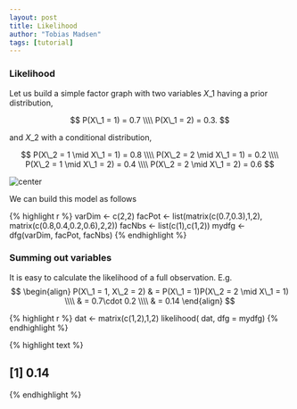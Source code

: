 ```yaml
---
layout: post
title: Likelihood
author: "Tobias Madsen"
tags: [tutorial]
---
```




<!--
Build post
setwd("../gh-pages-dgRaph/")
library(knitr)
render_jekyll()
knit(input = "../gh-pages-dgRaph/knitr//likelihood.Rmd", output = "../gh-pages-dgRaph/_posts/2015-06-19-Likelihood.md")
setwd("../dgRaph/")
-->

### Likelihood 

Let us build a simple factor graph with two variables $X\_1$ having a prior distribution,

$$
P(X\_1 = 1) = 0.7 \\\\
P(X\_1 = 2) = 0.3.
$$

and $X\_2$ with a conditional distribution,

$$
P(X\_2 = 1 \mid X\_1 = 1) = 0.8 \\\\
P(X\_2 = 2 \mid X\_1 = 1) = 0.2 \\\\
P(X\_2 = 1 \mid X\_1 = 2) = 0.4 \\\\
P(X\_2 = 2 \mid X\_1 = 2) = 0.6
$$

![center](/dgRaph/figs/shared/mixture_fac.svg)

We can build this model as follows


{% highlight r %}
varDim <- c(2,2)
facPot <- list(matrix(c(0.7,0.3),1,2),
               matrix(c(0.8,0.4,0.2,0.6),2,2))
facNbs <- list(c(1),c(1,2))
mydfg <- dfg(varDim, facPot, facNbs)
{% endhighlight %}

### Summing out variables

It is easy to calculate the likelihood of a full observation. E.g.
$$
\begin{align}
P(X\_1 = 1, X\_2 = 2) & = P(X\_1 = 1)P(X\_2 = 2 \mid X\_1 = 1) \\\\
                      & = 0.7\cdot 0.2 \\\\
                      & = 0.14
\end{align}
$$


{% highlight r %}
dat <- matrix(c(1,2),1,2)
likelihood( dat, dfg = mydfg)
{% endhighlight %}



{% highlight text %}
## [1] 0.14
{% endhighlight %}
